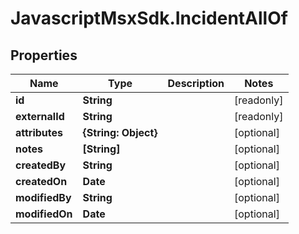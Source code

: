 # JavascriptMsxSdk.IncidentAllOf

## Properties

Name | Type | Description | Notes
------------ | ------------- | ------------- | -------------
**id** | **String** |  | [readonly] 
**externalId** | **String** |  | [readonly] 
**attributes** | **{String: Object}** |  | [optional] 
**notes** | **[String]** |  | [optional] 
**createdBy** | **String** |  | [optional] 
**createdOn** | **Date** |  | [optional] 
**modifiedBy** | **String** |  | [optional] 
**modifiedOn** | **Date** |  | [optional] 


